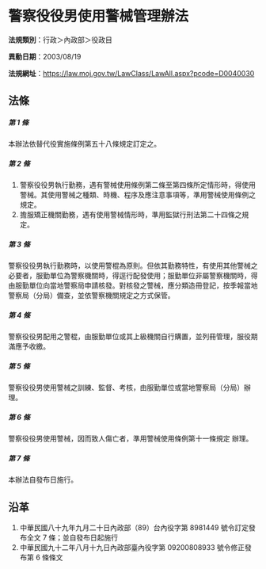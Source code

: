 # 警察役役男使用警械管理辦法




**法規類別**：行政＞內政部＞役政目

**異動日期**：2003/08/19  

**法規網址**：https://law.moj.gov.tw/LawClass/LawAll.aspx?pcode=D0040030



## 法條
##### 第 1 條
本辦法依替代役實施條例第五十八條規定訂定之。

##### 第 2 條
1. 警察役役男執行勤務，遇有警械使用條例第二條至第四條所定情形時，得使用警械。其使用警械之種類、時機、程序及應注意事項等，準用警械使用條例之規定。
1. 擔服矯正機關勤務，遇有使用警械情形時，準用監獄行刑法第二十四條之規定。

##### 第 3 條
警察役役男執行勤務時，以使用警棍為原則。但依其勤務特性，有使用其他警械之必要者，服勤單位為警察機關時，得逕行配發使用；服勤單位非屬警察機關時，得由服勤單位向當地警察局申請核發。對核發之警械，應分類造冊登記，按季報當地警察局（分局）備查，並依警察機關規定之方式保管。

##### 第 4 條
警察役役男配用之警棍，由服勤單位或其上級機關自行購置，並列冊管理，服役期滿應予收繳。

##### 第 5 條
警察役役男使用警械之訓練、監督、考核，由服勤單位或當地警察局（分局）辦理。

##### 第 6 條
警察役役男使用警械，因而致人傷亡者，準用警械使用條例第十一條規定 辦理。

##### 第 7 條
本辦法自發布日施行。

## 沿革
1. 中華民國八十九年九月二十日內政部（89）台內役字第 8981449  號令訂定發布全文 7  條；並自發布日起施行
1. 中華民國九十二年八月十九日內政部臺內役字第 09200808933  號令修正發布第 6 條條文
